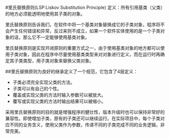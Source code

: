 #里氏替换原则(LSP:Liskov Substitution Principle)
定义：所有引用基类（父类）的地方必须能透明地使用其子类的对象。    
  
里氏替换原则告诉我们，在软件中将一个基类对象替换成它的子类对象，程序将不会产生任何错误和异常，反过来则不成立，如果一个软件实体使用的是一个子类对象的话，那么它不一定能够使用基类对象。

里氏替换原则是实现开闭原则的重要方式之一，由于使用基类对象的地方都可以使用子类对象，因此在程序中尽量使用基类类型来对对象进行定义，而在运行时再确定其子类类型，用子类对象来替换父类对象。  

##里氏替换原则为良好的继承定义了一个规范，它包含了4层定义：
 * 子类必须完全实现父类的方法。
 * 子类可以有自己的个性。
 * 覆盖或实现父类的方法时输入参数可以被放大。
 * 覆写或实现父类的方法时输出结果可以被缩小。
  
采用里氏替换原则的目的就是增强程序的健壮性，版本升级时也可以保持非常好的兼容性。即使增加子类，原有的子类还可以继续运行。在实际项目中，每个子类对应不同的业务含义，使用父类作为参数，传递不同的子类完成不同的业务逻辑，非常完美。